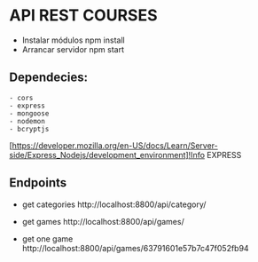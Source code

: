 # API REST COURSES
- Instalar módulos
    npm install
- Arrancar servidor
    npm start

## Dependecies:
    - cors
    - express
    - mongoose
    - nodemon
    - bcryptjs

[https://developer.mozilla.org/en-US/docs/Learn/Server-side/Express_Nodejs/development_environment]!Info EXPRESS

## Endpoints
- get categories
http://localhost:8800/api/category/

- get games
http://localhost:8800/api/games/

- get one game 
http://localhost:8800/api/games/63791601e57b7c47f052fb94


